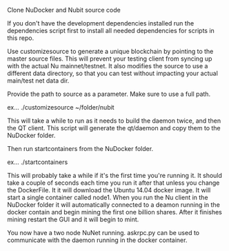 Clone NuDocker and Nubit source code

If you don't have the development dependencies installed run the dependencies script first to install all needed dependencies for scripts in this repo.


Use customizesource to generate a unique blockchain by pointing to the master source files. This will prevent your testing client from syncing up with the actual Nu mainnet/testnet. It also modifies the source to use a different data directory, so that you can test without impacting your actual main/test net data dir.  

Provide the path to source as a parameter. Make sure to use a full path. 

ex... ./customizesource ~/folder/nubit


This will take a while to run as it needs to build the daemon twice, and then the QT client. This script will generate the qt/daemon and copy them to the NuDocker folder.

Then run startcontainers from the NuDocker folder.

ex... ./startcontainers

This will probably take a while if it's the first time you're running it. It should take a couple of seconds each time you run it after that unless you change the DockerFile. It it will download the Ubuntu 14.04 docker image. It will start a single container called node1. When you run the Nu client in the NuDocker folder it will automatically connected to a deamon running in the docker contain and begin mining the first one billion shares. After it finishes mining restart the GUI and it will begin to mint.

You now have a two node NuNet running. askrpc.py can be used to communicate with the daemon running in the docker container.



